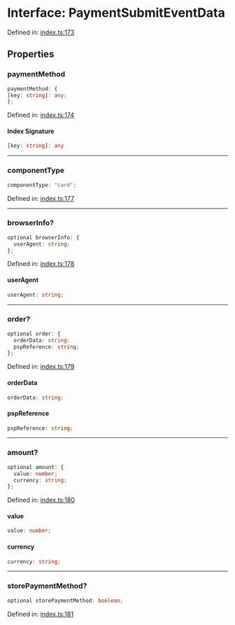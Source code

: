 # Interface: PaymentSubmitEventData

Defined in: [index.ts:173](https://github.com/Fiksuruoka-fi/capacitor-adyen/blob/11440fe41a762b3d0bd5e9f1d1bfe680598119ee/src/definitions/index.ts#L173)

## Properties

### paymentMethod

```ts
paymentMethod: {
[key: string]: any;
};
```

Defined in: [index.ts:174](https://github.com/Fiksuruoka-fi/capacitor-adyen/blob/11440fe41a762b3d0bd5e9f1d1bfe680598119ee/src/definitions/index.ts#L174)

#### Index Signature

```ts
[key: string]: any
```

***

### componentType

```ts
componentType: "card";
```

Defined in: [index.ts:177](https://github.com/Fiksuruoka-fi/capacitor-adyen/blob/11440fe41a762b3d0bd5e9f1d1bfe680598119ee/src/definitions/index.ts#L177)

***

### browserInfo?

```ts
optional browserInfo: {
  userAgent: string;
};
```

Defined in: [index.ts:178](https://github.com/Fiksuruoka-fi/capacitor-adyen/blob/11440fe41a762b3d0bd5e9f1d1bfe680598119ee/src/definitions/index.ts#L178)

#### userAgent

```ts
userAgent: string;
```

***

### order?

```ts
optional order: {
  orderData: string;
  pspReference: string;
};
```

Defined in: [index.ts:179](https://github.com/Fiksuruoka-fi/capacitor-adyen/blob/11440fe41a762b3d0bd5e9f1d1bfe680598119ee/src/definitions/index.ts#L179)

#### orderData

```ts
orderData: string;
```

#### pspReference

```ts
pspReference: string;
```

***

### amount?

```ts
optional amount: {
  value: number;
  currency: string;
};
```

Defined in: [index.ts:180](https://github.com/Fiksuruoka-fi/capacitor-adyen/blob/11440fe41a762b3d0bd5e9f1d1bfe680598119ee/src/definitions/index.ts#L180)

#### value

```ts
value: number;
```

#### currency

```ts
currency: string;
```

***

### storePaymentMethod?

```ts
optional storePaymentMethod: boolean;
```

Defined in: [index.ts:181](https://github.com/Fiksuruoka-fi/capacitor-adyen/blob/11440fe41a762b3d0bd5e9f1d1bfe680598119ee/src/definitions/index.ts#L181)

